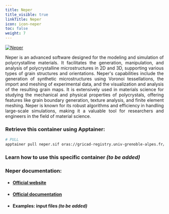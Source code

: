 ```yaml
---
title: Neper
title_visible: true
linkTitle: Neper
icon: icon-neper
toc: false
weight: 7
---
```


<div align = "justify">

<a href="https://neper.info/" target="_blank"><img alt="Neper" class="home-neper codes-pages-top-logo"></img></a>

Neper is an advanced software designed for the modeling and simulation of polycrystalline materials. It facilitates the generation, manipulation, and analysis of polycrystalline microstructures in 2D and 3D, supporting various types of grain structures and orientations. Neper's capabilities include the generation of synthetic microstructures using Voronoi tessellations, the import and meshing of experimental data, and the visualization and analysis of the resulting grain maps. It is extensively used in materials science for studying the mechanical and physical properties of polycrystals, offering features like grain boundary generation, texture analysis, and finite element meshing. Neper is known for its robust algorithms and efficiency in handling large-scale simulations, making it a valuable tool for researchers and engineers in the field of material science.

</div>

### Retrieve this container using Apptainer:

```bash
# PULL
apptainer pull neper.sif oras://gricad-registry.univ-grenoble-alpes.fr/diamond/apptainer/apptainer-singularity-projects/neper.sif:latest
```

### Learn how to use this specific container _(to be added)_

### Neper documentation:

- #### <a href="https://neper.info/" target="_blank">Official website</a>

- #### <a href="https://neper.info/doc/index.html" target="_blank">Official documentation</a>

- #### Examples: input files _(to be added)_
